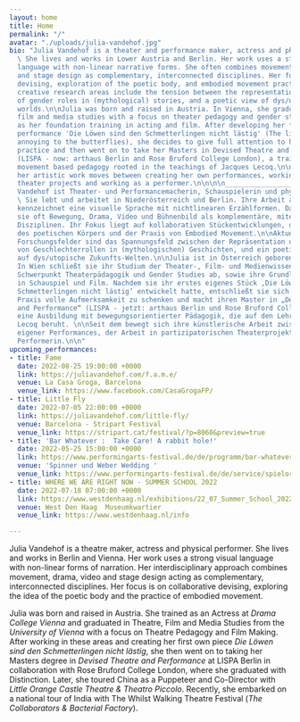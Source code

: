 ```yaml
---
layout: home
title: Home
permalink: "/"
avatar: "./uploads/julia-vandehof.jpg"
bio: "Julia Vandehof is a theater and performance maker, actress and physical performer.
  \ She lives and works in Lower Austria and Berlin. Her work uses a strong visual
  language with non-linear narrative forms. She often combines movement, drama, video
  and stage design as complementary, interconnected disciplines. Her focus is on collaborative
  devising, exploration of the poetic body, and embodied movement practice.\n\nCurrent
  creative research areas include the tension between the representation and reality
  of gender roles in (mythological) stories, and a poetic view of dys/utopian future
  worlds.\n\nJulia was born and raised in Austria. In Vienna, she graduated in theater,
  film and media studies with a focus on theater pedagogy and gender studies, as well
  as her foundation training in acting and film. After developing her first devised
  performance 'Die Löwen sind den Schmetterlingen nicht lästig' (The lions are not
  annoying to the butterflies), she decides to give full attention to her artistic
  practice and then went on to take her Masters in Devised Theatre and Performance
  (LISPA - now: arthaus Berlin and Rose Bruford College London), a training with a
  movement based pedagogy rooted in the teachings of Jacques Lecoq.\n\nSince then
  her artistic work moves between creating her own performances, working in participatory
  theater projects and working as a performer.\n\n\n\n______________________________________________________________________________\n\n\nJulia
  Vandehof ist Theater- und Performancemacherin, Schauspielerin und physische Performerin.
  \ Sie lebt und arbeitet in Niederösterreich und Berlin. Ihre Arbeit als Theatermacherin
  kennzeichnet eine visuelle Sprache mit nichtlinearen Erzählformen. Dabei kombiniert
  sie oft Bewegung, Drama, Video und Bühnenbild als komplementäre, miteinander verbundene
  Disziplinen. Ihr Fokus liegt auf kollaborativen Stückentwicklungen, der Erforschung
  des poetischen Körpers und der Praxis von Embodied Movement.\n\nAktuelle kreative
  Forschungsfelder sind das Spannungsfeld zwischen der Repräsentation und der Realität
  von Geschlechterrollen in (mythologischen) Geschichten, und ein poetischer Blick
  auf dys/utopische Zukunfts-Welten.\n\nJulia ist in Österreich geboren und aufgewachsen.
  In Wien schließt sie ihr Studium der Theater-, Film- und Medienwissenschaften mit
  Schwerpunkt Theaterpädagogik und Gender Studies ab, sowie ihre Grundlagenausbildung
  in Schauspiel und Film. Nachdem sie ihr erstes eigenes Stück ‚Die Löwen sind den
  Schmetterlingen nicht lästig’ entwickelt hatte, entschließt sie sich ihrer künstlerischen
  Praxis volle Aufmerksamkeit zu schenken und macht ihren Master in „Devised Theatre
  and Performance“ (LISPA - jetzt: arthaus Berlin und Rose Bruford College London),
  eine Ausbildung mit bewegungsorientierter Pädagogik, die auf den Lehren von Jacques
  Lecoq beruht. \n\nSeit dem bewegt sich ihre künstlerische Arbeit zwischen der Kreation
  eigener Performances, der Arbeit in partizipatorischen Theaterprojekten und als
  Performerin.\n\n"
upcoming_performances:
- title: Fame
  date: 2022-08-25 19:00:00 +0000
  link: https://juliavandehof.com/f.a.m.e/
  venue: La Casa Groga, Barcelona
  venue_link: https://www.facebook.com/CasaGrogaFP/
- title: Little Fly
  date: 2022-07-05 22:00:00 +0000
  link: https://juliavandehof.com/little-fly/
  venue: Barcelona - Stripart Festival
  venue_link: https://stripart.cat/festival/?p=8060&preview=true
- title: 'Bar Whatever :  Take Care! A rabbit hole!'
  date: 2022-05-25 15:00:00 +0000
  link: https://www.performingarts-festival.de/de/programm/bar-whatever
  venue: 'Spinner und Weber Wedding '
  venue_link: https://www.performingarts-festival.de/de/service/spielorte/spinner-und-weber-kulturhaus-galerie
- title: WHERE WE ARE RIGHT NOW - SUMMER SCHOOL 2022
  date: 2022-07-18 07:00:00 +0000
  link: https://www.westdenhaag.nl/exhibitions/22_07_Summer_School_2022
  venue: West Den Haag  Museumkwartier
  venue_link: https://www.westdenhaag.nl/info

---
```

Julia Vandehof is a theatre maker, actress and physical performer. She lives and works in Berlin and Vienna. Her work uses a strong visual language with non-linear forms of narration. Her interdisciplinary approach combines movement, drama, video and stage design acting as complementary, interconnected disciplines. Her focus is on collaborative devising, exploring the idea of the poetic body and the practice of embodied movement.

Julia was born and raised in Austria. She trained as an Actress at _Drama College Vienna_ and graduated in Theatre, Film and Media Studies from the _University of Vienna_ with a focus on Theatre Pedagogy and Film Making. After working in these areas and creating her first own piece _Die Löwen sind den Schmetterlingen nicht lästig_, she then went on to taking her Masters degree in _Devised Theatre and Performance_ at LISPA Berlin in collaboration with Rose Bruford College London, where she graduated with Distinction. Later, she toured China as a Puppeteer and Co-Director with _Little Orange Castle Theatre & Theatro Piccolo_. Recently, she embarked on a national tour of India with The Whilst Walking Theatre Festival (_The Collaborators & Bacterial Factory_).